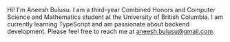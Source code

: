 Hi! I'm Aneesh Bulusu. I am a third-year Combined Honors and Computer Science and Mathematics student at the University of British Columbia. I am currently learning TypeScript and am passionate about backend development. Please feel free to reach me at aneesh.bulusu@gmail.com.
